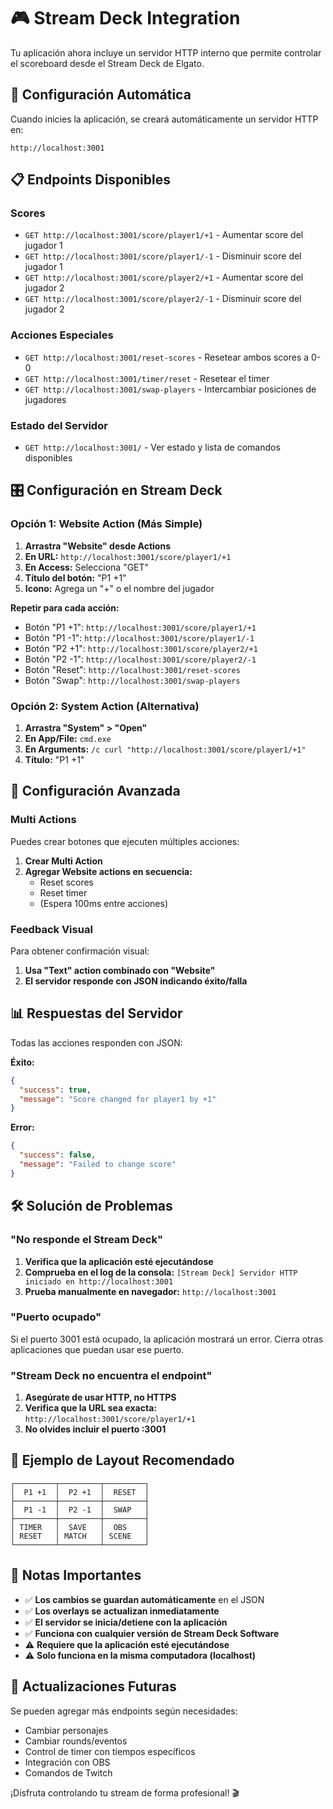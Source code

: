 # 🎮 Stream Deck Integration

Tu aplicación ahora incluye un servidor HTTP interno que permite controlar el scoreboard desde el Stream Deck de Elgato.

## 🚀 Configuración Automática

Cuando inicies la aplicación, se creará automáticamente un servidor HTTP en:
```
http://localhost:3001
```

## 📋 Endpoints Disponibles

### **Scores**
- `GET http://localhost:3001/score/player1/+1` - Aumentar score del jugador 1
- `GET http://localhost:3001/score/player1/-1` - Disminuir score del jugador 1  
- `GET http://localhost:3001/score/player2/+1` - Aumentar score del jugador 2
- `GET http://localhost:3001/score/player2/-1` - Disminuir score del jugador 2

### **Acciones Especiales**
- `GET http://localhost:3001/reset-scores` - Resetear ambos scores a 0-0
- `GET http://localhost:3001/timer/reset` - Resetear el timer
- `GET http://localhost:3001/swap-players` - Intercambiar posiciones de jugadores

### **Estado del Servidor**
- `GET http://localhost:3001/` - Ver estado y lista de comandos disponibles

## 🎛️ Configuración en Stream Deck

### **Opción 1: Website Action (Más Simple)**

1. **Arrastra "Website" desde Actions**
2. **En URL:** `http://localhost:3001/score/player1/+1`
3. **En Access:** Selecciona "GET"
4. **Título del botón:** "P1 +1"
5. **Icono:** Agrega un "+" o el nombre del jugador

**Repetir para cada acción:**
- Botón "P1 +1": `http://localhost:3001/score/player1/+1`
- Botón "P1 -1": `http://localhost:3001/score/player1/-1`
- Botón "P2 +1": `http://localhost:3001/score/player2/+1`
- Botón "P2 -1": `http://localhost:3001/score/player2/-1`
- Botón "Reset": `http://localhost:3001/reset-scores`
- Botón "Swap": `http://localhost:3001/swap-players`

### **Opción 2: System Action (Alternativa)**

1. **Arrastra "System" > "Open"**
2. **En App/File:** `cmd.exe`
3. **En Arguments:** `/c curl "http://localhost:3001/score/player1/+1"`
4. **Título:** "P1 +1"

## 🔧 Configuración Avanzada

### **Multi Actions**
Puedes crear botones que ejecuten múltiples acciones:
1. **Crear Multi Action**
2. **Agregar Website actions en secuencia:**
   - Reset scores
   - Reset timer
   - (Espera 100ms entre acciones)

### **Feedback Visual**
Para obtener confirmación visual:
1. **Usa "Text" action combinado con "Website"**
2. **El servidor responde con JSON indicando éxito/falla**

## 📊 Respuestas del Servidor

Todas las acciones responden con JSON:

**Éxito:**
```json
{
  "success": true,
  "message": "Score changed for player1 by +1"
}
```

**Error:**
```json
{
  "success": false,
  "message": "Failed to change score"
}
```

## 🛠️ Solución de Problemas

### **"No responde el Stream Deck"**
1. **Verifica que la aplicación esté ejecutándose**
2. **Comprueba en el log de la consola:** `[Stream Deck] Servidor HTTP iniciado en http://localhost:3001`
3. **Prueba manualmente en navegador:** `http://localhost:3001`

### **"Puerto ocupado"**
Si el puerto 3001 está ocupado, la aplicación mostrará un error. Cierra otras aplicaciones que puedan usar ese puerto.

### **"Stream Deck no encuentra el endpoint"**
1. **Asegúrate de usar HTTP, no HTTPS**
2. **Verifica que la URL sea exacta:** `http://localhost:3001/score/player1/+1`
3. **No olvides incluir el puerto :3001**

## 🎯 Ejemplo de Layout Recomendado

```
┌─────────┬─────────┬─────────┐
│  P1 +1  │  P2 +1  │  RESET  │
├─────────┼─────────┼─────────┤
│  P1 -1  │  P2 -1  │  SWAP   │
├─────────┼─────────┼─────────┤
│ TIMER   │  SAVE   │  OBS    │
│ RESET   │ MATCH   │ SCENE   │
└─────────┴─────────┴─────────┘
```

## 📝 Notas Importantes

- ✅ **Los cambios se guardan automáticamente** en el JSON
- ✅ **Los overlays se actualizan inmediatamente**
- ✅ **El servidor se inicia/detiene con la aplicación**
- ✅ **Funciona con cualquier versión de Stream Deck Software**
- ⚠️ **Requiere que la aplicación esté ejecutándose**
- ⚠️ **Solo funciona en la misma computadora (localhost)**

## 🔄 Actualizaciones Futuras

Se pueden agregar más endpoints según necesidades:
- Cambiar personajes
- Cambiar rounds/eventos
- Control de timer con tiempos específicos
- Integración con OBS
- Comandos de Twitch

¡Disfruta controlando tu stream de forma profesional! 🎬
